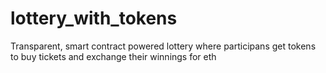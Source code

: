 # lottery_with_tokens
Transparent, smart contract powered lottery where participans get tokens to buy tickets and exchange their winnings for eth
